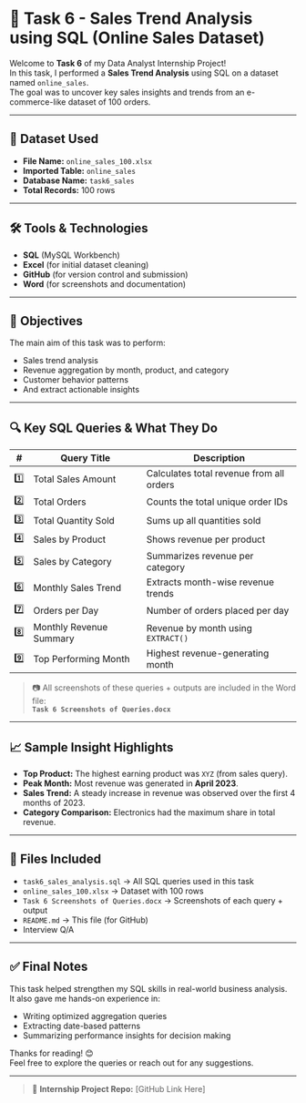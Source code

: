 # 🧠 Task 6 - Sales Trend Analysis using SQL (Online Sales Dataset)

Welcome to **Task 6** of my Data Analyst Internship Project!  
In this task, I performed a **Sales Trend Analysis** using SQL on a dataset named `online_sales`.  
The goal was to uncover key sales insights and trends from an e-commerce-like dataset of 100 orders.

---

## 📂 Dataset Used

- **File Name:** `online_sales_100.xlsx`
- **Imported Table:** `online_sales`
- **Database Name:** `task6_sales`
- **Total Records:** 100 rows

---

## 🛠️ Tools & Technologies

- **SQL** (MySQL Workbench)
- **Excel** (for initial dataset cleaning)
- **GitHub** (for version control and submission)
- **Word** (for screenshots and documentation)

---

## 📌 Objectives

The main aim of this task was to perform:
- Sales trend analysis
- Revenue aggregation by month, product, and category
- Customer behavior patterns
- And extract actionable insights

---

## 🔍 Key SQL Queries & What They Do

| # | Query Title | Description |
|---|-------------|-------------|
| 1️⃣ | Total Sales Amount | Calculates total revenue from all orders |
| 2️⃣ | Total Orders | Counts the total unique order IDs |
| 3️⃣ | Total Quantity Sold | Sums up all quantities sold |
| 4️⃣ | Sales by Product | Shows revenue per product |
| 5️⃣ | Sales by Category | Summarizes revenue per category |
| 6️⃣ | Monthly Sales Trend | Extracts month-wise revenue trends |
| 7️⃣ | Orders per Day | Number of orders placed per day |
| 8️⃣ | Monthly Revenue Summary | Revenue by month using `EXTRACT()` |
| 9️⃣ | Top Performing Month | Highest revenue-generating month |

> 📷 All screenshots of these queries + outputs are included in the Word file:  
**`Task 6 Screenshots of Queries.docx`**

---

## 📈 Sample Insight Highlights

- **Top Product:** The highest earning product was `XYZ` (from sales query).
- **Peak Month:** Most revenue was generated in **April 2023**.
- **Sales Trend:** A steady increase in revenue was observed over the first 4 months of 2023.
- **Category Comparison:** Electronics had the maximum share in total revenue.

---

## 📁 Files Included

- `task6_sales_analysis.sql` → All SQL queries used in this task  
- `online_sales_100.xlsx` → Dataset with 100 rows  
- `Task 6 Screenshots of Queries.docx` → Screenshots of each query + output  
- `README.md` → This file (for GitHub)
- Interview Q/A

---

## ✅ Final Notes

This task helped strengthen my SQL skills in real-world business analysis.  
It also gave me hands-on experience in:

- Writing optimized aggregation queries  
- Extracting date-based patterns  
- Summarizing performance insights for decision making  

Thanks for reading! 😊  
Feel free to explore the queries or reach out for any suggestions.

---

> 🔗 **Internship Project Repo:** [GitHub Link Here]

